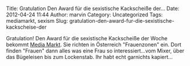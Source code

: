 Title: Gratulation Den Award für die sexistische Kackscheiße der...
Date: 2012-04-24 11:44
Author: marvin
Category: Uncategorized
Tags: mediamarkt, sexism
Slug: gratulation-den-award-fur-die-sexistische-kackscheise-der

Gratulation! Den Award für die sexistische Kackscheiße der Woche bekommt
[Media Markt](http://goo.gl/XXkrR). Sie richten in Österreich
"Frauenzonen" ein. Dort finden "Frauen" dann alles was eine Frau so
interessiert...vom Mixer, über das Bügeleisen bis zum Lockenstab. Ihr
habt echt garnichts kapiert...

